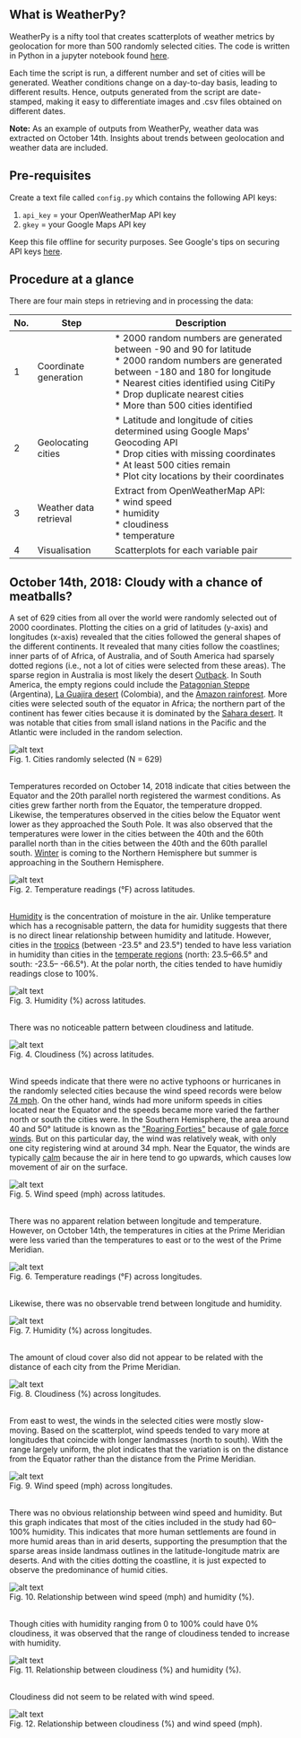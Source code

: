 ## What is WeatherPy?
WeatherPy is a nifty tool that creates scatterplots of weather metrics by geolocation for more than 500 randomly selected cities. The code is written in Python in a jupyter notebook found [here](https://github.com/rochiecuevas/WeatherPy/blob/master/WeatherPy.ipynb).

Each time the script is run, a different number and set of cities will be generated. Weather conditions change on a day-to-day basis, leading to different results. Hence, outputs generated from the script are date-stamped, making it easy to differentiate images and .csv files obtained on different dates.

__Note:__ As an example of outputs from WeatherPy, weather data was extracted on October 14th. Insights about trends between geolocation and weather data are included. 

## Pre-requisites
Create a text file called `config.py` which contains the following API keys:
1. `api_key` =  your OpenWeatherMap API key 
2. `gkey` = your Google Maps API key

Keep this file offline for security purposes. See Google's tips on securing API keys [here](https://cloud.google.com/docs/authentication/api-keys).

## Procedure at a glance
There are four main steps in retrieving and in processing the data:

|No.|Step|Description|
|---|---|---|
|1|Coordinate generation|* 2000 random numbers are generated between -90 and 90 for latitude<br>* 2000 random numbers are generated between -180 and 180 for longitude<br>* Nearest cities identified using CitiPy<br>* Drop duplicate nearest cities<br>* More than 500 cities identified|
|2|Geolocating cities|* Latitude and longitude of cities determined using Google Maps' Geocoding API<br>* Drop cities with missing coordinates<br>* At least 500 cities remain<br>* Plot city locations by their coordinates|
|3|Weather data retrieval|Extract from OpenWeatherMap API:<br>* wind speed<br>* humidity<br>* cloudiness<br>* temperature|
|4|Visualisation|Scatterplots for each variable pair|


## October 14th, 2018: Cloudy with a chance of meatballs?
A set of 629 cities from all over the world were randomly selected out of 2000 coordinates. Plotting the cities on a grid of latitudes (y-axis) and longitudes (x-axis) revealed that the cities followed the general shapes of the different continents. It revealed that many cities follow the coastlines; inner parts of of Africa, of Australia, and of South America had sparsely dotted regions (i.e., not a lot of cities were selected from these areas). The sparse region in Australia is most likely the desert [Outback](http://www.ga.gov.au/scientific-topics/national-location-information/landforms/deserts). In South America, the empty regions could include the [Patagonian Steppe](https://www.britannica.com/place/Patagonia-region-Argentina) (Argentina), [La Guajira desert](https://www.cnn.com/travel/article/colombia-desert-la-guajira/index.html) (Colombia), and the [Amazon rainforest](https://www.britannica.com/place/Amazon-Rainforest). More cities were selected south of the equator in Africa; the northern part of the continent has fewer cities because it is dominated by the [Sahara desert](https://www.livescience.com/23140-sahara-desert.html). It was notable that cities from small island nations in the Pacific and the Atlantic were included in the random selection.

![alt text](https://github.com/rochiecuevas/WeatherPy/blob/master/Images/city_positions_20181014.png)<br>
Fig. 1. Cities randomly selected (N = 629)<br><br>

Temperatures recorded on October 14, 2018 indicate that cities between the Equator and the 20th parallel north registered the warmest conditions. As cities grew farther north from the Equator, the temperature dropped. Likewise, the temperatures observed in the cities below the Equator went lower as they approached the South Pole. It was also observed that the temperatures were lower in the cities between the 40th and the 60th parallel north than in the cities between the 40th and the 60th parallel south. [Winter](https://sciencing.com/differences-between-northern-southern-hemisphere-8260091.html) is coming to the Northern Hemisphere but summer is approaching in the Southern Hemisphere.

![alt text](https://github.com/rochiecuevas/WeatherPy/blob/master/Images/lat_temp_20181014.png)<br>
Fig. 2. Temperature readings (°F) across latitudes.<br><br>

[Humidity](https://www.nationalgeographic.org/encyclopedia/humidity/) is the concentration of moisture in the air. Unlike temperature which has a recognisable pattern, the data for humidity suggests that there is no direct linear relationship between humidity and latitude. However, cities in the [tropics](https://www.nationalgeographic.org/encyclopedia/tropics/) (between -23.5° and 23.5°) tended to have less variation in humidity than cities in the [temperate regions](http://www.polaris.iastate.edu/NorthStar/Unit5/unit5_sub1.htm) (north: 23.5–66.5° and south: -23.5– -66.5°). At the polar north, the cities tended to have humidiy readings close to 100%. 

![alt text](https://github.com/rochiecuevas/WeatherPy/blob/master/Images/lat_hum_20181014.png)<br>
Fig. 3. Humidity (%) across latitudes.<br><br>

There was no noticeable pattern between cloudiness and latitude. 

![alt text](https://github.com/rochiecuevas/WeatherPy/blob/master/Images/lat_cloud_20181014.png)<br>
Fig. 4. Cloudiness (%) across latitudes.<br><br>

Wind speeds indicate that there were no active typhoons or hurricanes in the randomly selected cities because the wind speed records were below [74 mph](https://www.nhc.noaa.gov/aboutsshws.php). On the other hand, winds had more uniform speeds in cities located near the Equator and the speeds became more varied the farther north or south the cities were. In the Southern Hemisphere, the area around 40 and 50° latitude is known as the ["Roaring Forties"](https://oceanservice.noaa.gov/facts/roaring-forties.html) because of [gale force winds](https://en.wikipedia.org/wiki/Gale). But on this particular day, the wind was relatively weak, with only one city registering wind at around 34 mph. Near the Equator, the winds are typically [calm](https://oceanservice.noaa.gov/facts/doldrums.html) because the air in here tend to go upwards, which causes low movement of air on the surface.

![alt text](https://github.com/rochiecuevas/WeatherPy/blob/master/Images/lat_wind_20181014.png)<br>
Fig. 5. Wind speed (mph) across latitudes.<br><br>

There was no apparent relation between longitude and temperature. However, on October 14th, the temperatures in cities at the Prime Meridian were less varied than the temperatures to east or to the west of the Prime Meridian. 

![alt text](https://github.com/rochiecuevas/WeatherPy/blob/master/Images/long_temp_20181014.png)<br>
Fig. 6. Temperature readings (°F) across longitudes.<br><br>

Likewise, there was no observable trend between longitude and humidity.

![alt text](https://github.com/rochiecuevas/WeatherPy/blob/master/Images/long_hum_20181014.png)<br>
Fig. 7. Humidity (%) across longitudes.<br><br>

The amount of cloud cover also did not appear to be related with the distance of each city from the Prime Meridian.

![alt text](https://github.com/rochiecuevas/WeatherPy/blob/master/Images/long_cloud_20181014.png)<br>
Fig. 8. Cloudiness (%) across longitudes.<br><br>

From east to west, the winds in the selected cities were mostly slow-moving. Based on the scatterplot, wind speeds tended to vary more at longitudes that coincide with longer landmasses (north to south). With the range largely uniform, the plot indicates that the variation is on the distance from the Equator rather than the distance from the Prime Meridian.  

![alt text](https://github.com/rochiecuevas/WeatherPy/blob/master/Images/long_wind_20181014.png)<br>
Fig. 9. Wind speed (mph) across longitudes.<br><br>

There was no obvious relationship between wind speed and humidity. But this graph indicates that most of the cities included in the study had 60–100% humidity. This indicates that more human settlements are found in more humid areas than in arid deserts, supporting the presumption that the sparse areas inside landmass outlines in the latitude-longitude matrix are deserts. And with the cities dotting the coastline, it is just expected to observe the predominance of humid cities.

![alt text](https://github.com/rochiecuevas/WeatherPy/blob/master/Images/hum_wind_20181014.png)<br>
Fig. 10. Relationship between wind speed (mph) and humidity (%). <br><br>

Though cities with humidity ranging from 0 to 100% could have 0% cloudiness, it was observed that the range of cloudiness tended to increase with humidity. 

![alt text](https://github.com/rochiecuevas/WeatherPy/blob/master/Images/hum_cloud_20181014.png)<br>
Fig. 11. Relationship between cloudiness (%) and humidity (%).<br><br>

Cloudiness did not seem to be related with wind speed.

![alt text](https://github.com/rochiecuevas/WeatherPy/blob/master/Images/cloud_wind_20181014.png)<br>
Fig. 12. Relationship between cloudiness (%) and wind speed (mph).<br><br>